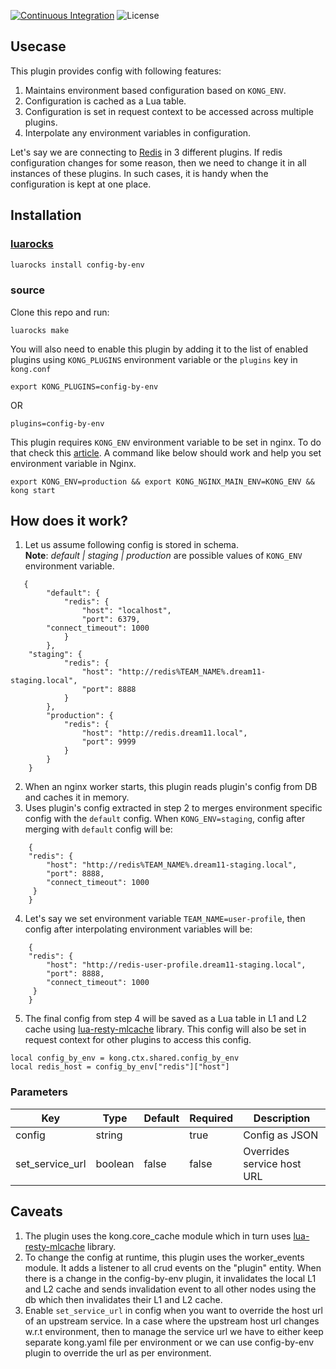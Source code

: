 [![Continuous Integration](https://github.com/dream11/kong-config-by-env/actions/workflows/ci.yml/badge.svg)](https://github.com/dream11/kong-config-by-env/actions/workflows/ci.yml)
![License](https://img.shields.io/badge/license-MIT-green.svg)

## Usecase
This plugin provides config with following features:
1. Maintains environment based configuration based on `KONG_ENV`.
2. Configuration is cached as a Lua table.
3. Configuration is set in request context to be accessed across multiple plugins.
4. Interpolate any environment variables in configuration.

Let's say we are connecting to [Redis](https://redis.io/) in 3 different plugins. If redis configuration changes for some reason, then we need to change it in all instances of these plugins. In such cases, it is handy when the configuration is kept at one place.


## Installation

### [luarocks](https://luarocks.org/modules/dream11/config-by-env)
```bash
luarocks install config-by-env
```

### source
Clone this repo and run:
```
luarocks make
```

You will also need to enable this plugin by adding it to the list of enabled plugins using `KONG_PLUGINS` environment variable or the `plugins` key in `kong.conf`

    export KONG_PLUGINS=config-by-env

OR

    plugins=config-by-env

      
This plugin requires `KONG_ENV` environment variable to be set in nginx. To do that check this [article](https://discuss.konghq.com/t/set-multiple-env-nginx-directives/7532). A command like below should work and help you set environment variable in Nginx.

```
export KONG_ENV=production && export KONG_NGINX_MAIN_ENV=KONG_ENV && kong start
```


## How does it work?
1. Let us assume following config is stored in schema.  
**Note**:  *default | staging | production* are possible values of `KONG_ENV` environment variable.
```
   {
        "default": {
            "redis": {
                "host": "localhost",
                "port": 6379,
		"connect_timeout": 1000
            }
        },
	"staging": {
            "redis": {
                "host": "http://redis%TEAM_NAME%.dream11-staging.local",
                "port": 8888
            }
        },
        "production": {
            "redis": {
                "host": "http://redis.dream11.local",
                "port": 9999
            }
        }
    }
```
2. When an nginx worker starts, this plugin reads plugin's config from DB and caches it in memory.
3. Uses plugin's config extracted in step 2 to merges environment specific config with the `default` config. When `KONG_ENV=staging`, config after merging with `default` config will be:
```
    {
	"redis": {
		"host": "http://redis%TEAM_NAME%.dream11-staging.local",
		"port": 8888,
		"connect_timeout": 1000
	 }
    }
```
4. Let's say we set environment variable `TEAM_NAME=user-profile`, then config after interpolating environment variables will be:
```
    {
	"redis": {
		"host": "http://redis-user-profile.dream11-staging.local",
		"port": 8888,
		"connect_timeout": 1000
	 }
    }
```
5. The final config from step 4 will be saved as a Lua table in L1 and L2 cache using [lua-resty-mlcache](https://github.com/thibaultcha/lua-resty-mlcache) library. This config will also be set in request context for other plugins to access this config.
```
local config_by_env = kong.ctx.shared.config_by_env
local redis_host = config_by_env["redis"]["host"]
```

### Parameters

| Key | Type  | Default | Required | Description |
| --- | --- | --- | --- | --- |
| config | string |   | true | Config as JSON |
| set_service_url | boolean | false | false | Overrides service host URL |


## Caveats

1. The plugin uses the kong.core_cache module which in turn uses [lua-resty-mlcache](https://github.com/thibaultcha/lua-resty-mlcache) library.
2. To change the config at runtime, this plugin uses the worker_events module. It adds a listener to all crud events on the "plugin" entity. When there is a change in the config-by-env plugin, it invalidates the local L1 and L2 cache and sends invalidation event to all other nodes using the db which then invalidates their L1 and L2 cache.
3. Enable `set_service_url` in config when you want to override the host url of an upstream service. In a case where the upstream host url changes w.r.t environment, then to manage the service url we have to either keep separate kong.yaml file per environment or we can use config-by-env plugin to override the url as per environment.
